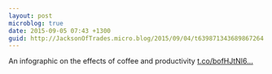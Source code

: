 ```yaml
---
layout: post
microblog: true
date: 2015-09-05 07:43 +1300
guid: http://JacksonOfTrades.micro.blog/2015/09/04/t639871343689867264.html
---
```

An infographic on the effects of coffee and productivity [t.co/bofHJtNI6...](http://t.co/bofHJtNI6A)

